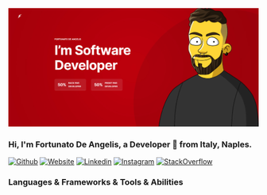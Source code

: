 <img src="https://github.com/fortunatodeangelis/fortunatodeangelis/blob/master/header.PNG" alt="fortunatodeangelis_header">


<!-- Your title -->
### Hi, I'm Fortunato De Angelis, a Developer 🚀 from Italy, Naples.

<!-- Your badges
You can use the website to generate badges: https://shields.io/
-->
[![Github](https://img.shields.io/badge/-Github-000?style=flat&logo=Github&logoColor=white)](https://github.com/fortunatodeangelis)
[![Website](https://img.shields.io/badge/Website-3b5998?style=flat-square&logo=google-chrome&logoColor=white)](https://www.fobos.it)
[![Linkedin](https://img.shields.io/badge/-LinkedIn-blue?style=flat&logo=Linkedin&logoColor=white)](https://www.linkedin.com/in/fortunatodeangelis/)
[![Instagram](https://img.shields.io/badge/-Instagram-c13584?style=flat&labelColor=c13584&logo=instagram&logoColor=white)](https://www.instagram.com/fobos87/)
[![StackOverflow](https://img.shields.io/badge/-StackOverflow-f48024?style=flat&labelColor=f48024&logo=stackoverflow&logoColor=white)](https://stackoverflow.com/users/10026757/fobos)

### Languages & Frameworks & Tools & Abilities
